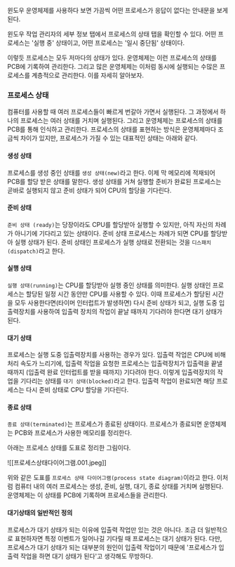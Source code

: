 윈도우 운영체제를 사용하다 보면 가끔씩 어떤 프로세스가 응답이 없다는 안내문을 보게 된다.

윈도우 작업 관리자의 세부 정보 탭에서 프로세스의 상태 탭을 확인할 수 있다. 어떤 프로세스는 '실행 중' 상태이고, 어떤 프로세스는 '일시 중단됨' 상태이다.

이렇듯 프로세스는 모두 저마다의 상태가 있다. 운영체제는 이런 프로세스의 상태를 PCB에 기록하여 관리한다. 그리고 많은 운영체제는 이처럼 동시에 실행되는 수많은 프로세스를 계층적으로 관리한다. 이를 자세히 알아보자.

### 프로세스 상태
컴퓨터를 사용할 때 여러 프로세스들이 빠르게 번갈아 가면서 실행된다. 그 과정에서 하나의 프로세스는 여러 상태를 거치며 실행된다. 그리고 운영체제는 프로세스의 상태를 PCB를 통해 인식하고 관리한다. 프로세스의 상태를 표현하는 방식은 운영체제마다 조금씩 차이가 있지만, 프로세스가 가질 수 있는 대표적인 상태는 아래와 같다.

#### 생성 상태
프로세스를 생성 중인 상태를 `생성 상태(new)`라고 한다. 이제 막 메모리에 적재되어 PCB를 할당 받은 상태를 말한다. 생성 상태를 거쳐 실행할 준비가 완료된 프로세스는 곧바로 실행되지 않고 준비 상태가 되어 CPU의 할당을 기다린다. 

#### 준비 상태
`준비 상태 (ready)`는 당장이라도 CPU를 할당받아 실행할 수 있지만, 아직 자신의 차례가 아니기에 기다리고 있는 상태이다. 준비 상태 프로세스는 차례가 되면 CPU를 할당받아 실행 상태가 된다. 준비 상태인 프로세스가 실행 상태로 전환되는 것을 `디스패치(dispatch)`라고 한다.

#### 실행 상태
`실행 상태(running)`는 CPU를 할당받아 실행 중인 상태를 의미한다. 실행 상태인 프로세스는 할당된 일정 시간 동안만 CPU를 사용할 수 있다. 이때 프로세스가 할당된 시간을 모두 사용한다면(타이머 인터럽트가 발생하면) 다시 준비 상태가 되고, 실행 도중 입출력장치를 사용하여 입출력 장치의 작업이 끝날 때까지 기다려야 한다면 대기 상태가 된다.

#### 대기 상태
프로세스는 실행 도중 입출력장치를 사용하는 경우가 있다. 입출력 작업은 CPU에 비해 처리 속도가 느리기에, 입출력 작업을 요청한 프로세스는 입출력장치가 입출력을 끝낼 때까지 (입출력 완료 인터럽트를 받을 때까지) 기다려야 한다. 이렇게 입출력장치의 작업을 기다리는 상태를 `대기 상태(blocked)`라고 한다. 입출력 작업이 완료되면 해당 프로세스는 다시 준비 상태로 CPU 할당을 기다린다.

#### 종료 상태
`종료 상태(terminated)`는 프로세스가 종료된 상태이다. 프로세스가 종료되면 운영체제는 PCB와 프로세스가 사용한 메모리를 정리한다.

아래는 프로세스 상태를 도표로 정리한 그림이다.

![[프로세스상태다이어그램.001.jpeg]]

위와 같은 도표를 `프로세스 상태 다이어그램(process state diagram)`이라고 한다. 이처럼 컴퓨터 내의 여러 프로세스는 생성, 준비, 실행, 대기, 종료 상태를 거치며 실행된다. 운영체제는 이 상태를 PCB에 기록하며 프로세스들을 관리한다.

#### 대기상태의 일반적인 정의
프로세스가 대기 상태가 되는 이유에 입출력 작업만 있는 것은 아니다. 조금 더 일반적으로 표현하자면 특정 이벤트가 일어나길 기다릴 때 프로세스는 대기 상태가 된다. 다만, 프로세스가 대기 상태가 되는 대부분의 원인이 입출력 작업이기 때문에 '프로세스가 입출력 작업을 하면 대기 상태가 된다'고 생각해도 무방하다.